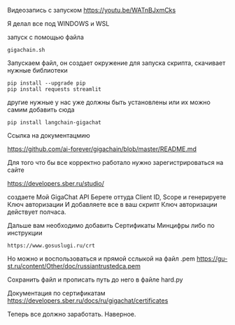
Видеозапись с запуском https://youtu.be/WATnBJxmCks

Я делал все под WINDOWS и WSL

запуск с помощью файла

    gigachain.sh

Запускаем файл, он создает окружение для запуска скрипта, скачивает нужные библиотеки 

    pip install --upgrade pip
    pip install requests streamlit

 другие нужные у нас уже должны быть установлены или их можно самим добавить сюда

    pip install langchain-gigachat

Ссылка на документацмию 

https://github.com/ai-forever/gigachain/blob/master/README.md

Для того что бы все корректно работало нужно зарегистрироваться на сайте 

https://developers.sber.ru/studio/

создаете Мой GigaChat API
Берете оттуда Client ID, Scope и генерируете Ключ авторизации
И добавляете все в ваш скрипт
Ключ авторизации действует полчаса.

Дальше вам необходимо добавить Сертификаты Минцифры
либо по инструкции 

    https://www.gosuslugi.ru/crt

Но можно и воспользоваться и прямой сслыкой на файл .pem
    https://gu-st.ru/content/Other/doc/russiantrustedca.pem

Сохранить файл и прописать путь до него в файле hard.py

Документация по сертификатам
    https://developers.sber.ru/docs/ru/gigachat/certificates

Теперь все должно заработать.
Наверное.






